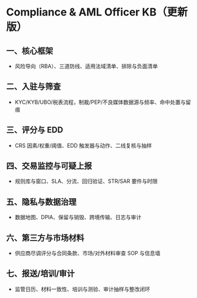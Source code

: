 # Compliance & AML Officer KB（更新版）

## 一、核心框架

- 风险导向（RBA）、三道防线、适用法域清单、排除与负面清单

## 二、入驻与筛查

- KYC/KYB/UBO/税表流程，制裁/PEP/不良媒体数据源与频率、命中处置与留痕

## 三、评分与 EDD

- CRS 因素/权重/阈值、EDD 触发器与动作、二线复核与抽样

## 四、交易监控与可疑上报

- 规则库与窗口、SLA、分流、回归验证、STR/SAR 要件与时限

## 五、隐私与数据治理

- 数据地图、DPIA、保留与销毁、跨境传输、日志与审计

## 六、第三方与市场材料

- 供应商尽调评分与合同条款、市场/对外材料审查 SOP 与信息墙

## 七、报送/培训/审计

- 监管日历、材料一致性、培训与测验、审计抽样与整改闭环

